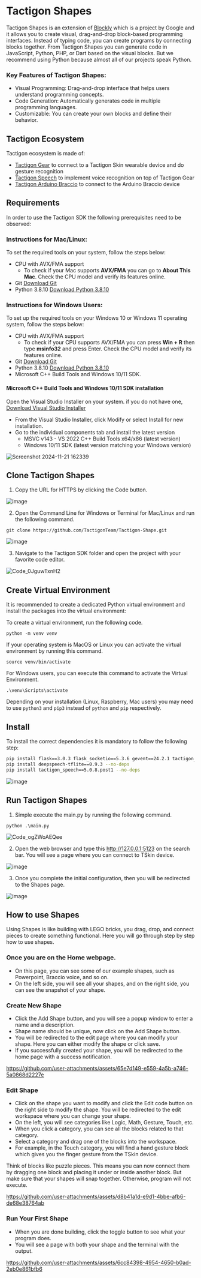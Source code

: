 # Tactigon Shapes

Tactigon Shapes is an extension of [Blockly](https://developers.google.com/blockly) which is a project by Google and it allows you to create visual, drag-and-drop block-based programming interfaces. Instead of typing code, you can create programs by connecting blocks together. From Tactigon Shapes you can generate code in JavaScript, Python, PHP, or Dart based on the visual blocks. But we recommend using Python because almost all of our projects speak Python. 

### Key Features of Tactigon Shapes:
- Visual Programming: Drag-and-drop interface that helps users understand programming concepts.
- Code Generation: Automatically generates code in multiple programming languages.
- Customizable: You can create your own blocks and define their behavior.

## Tactigon Ecosystem

Tactigon ecosystem is made of:
 - [Tactigon Gear](https://pypi.org/project/tactigon-gear/) to connect to a Tactigon Skin wearable device and do gesture recognition
 - [Tactigon Speech](https://pypi.org/project/tactigon-speech/) to implement voice recognition on top of Tactigon Gear
 - [Tactigon Arduino Braccio](https://pypi.org/project/tactigon-arduino-braccio/) to connect to the Arduino Braccio device

## Requirements

In order to use the Tactigon SDK the following prerequisites need to be observed:

### Instructions for Mac/Linux:
To set the required tools on your system, follow the steps below:

- CPU with AVX/FMA support
  - To check if your Mac supports **AVX/FMA** you can go to **About This Mac**. Check the CPU model and verify its features online.
- Git [Download Git](https://git-scm.com/downloads)
- Python 3.8.10 [Download Python 3.8.10](https://www.python.org/downloads/release/python-3810/)

### Instructions for Windows Users:
To set up the required tools on your Windows 10 or Windows 11 operating system, follow the steps below:
- CPU with AVX/FMA support
  - To check if your CPU supports AVX/FMA you can press **Win + R** then type **msinfo32** and press Enter. Check the CPU model and verify its features online.
- Git [Download Git](https://git-scm.com/downloads)
- Python 3.8.10 [Download Python 3.8.10](https://www.python.org/downloads/release/python-3810/)
- Microsoft C++ Build Tools and Windows 10/11 SDK. 

#### Microsoft C++ Build Tools and Windows 10/11 SDK installation
Open the Visual Studio Installer on your system. if you do not have one, [Download Visual Studio Installer](https://visualstudio.microsoft.com/downloads/)
- From the Visual Studio Installer, click Modify or select Install for new installation.
- Go to the individual components tab and install the latest version 
  - MSVC v143 - VS 2022 C++ Build Tools x64/x86 (latest version)
  - Windows 10/11 SDK (latest version matching your Windows version)

![Screenshot 2024-11-21 162339](https://github.com/user-attachments/assets/5f6332f1-be2b-4fee-ad62-7feb734db710)

## Clone Tactigon Shapes

1. Copy the URL for HTTPS by clicking the Code button.

![image](https://github.com/user-attachments/assets/bc9664eb-ba03-4ad4-b11d-9f29fcdd2289)


2. Open the Command Line for Windows or Terminal for Mac/Linux and run the following command.

```
git clone https://github.com/TactigonTeam/Tactigon-Shape.git
```

![image](https://github.com/user-attachments/assets/7027d8b3-9388-4f67-a7f9-fb967fa49b1d)

3. Navigate to the Tactigon SDK folder and open the project with your favorite code editor.

![Code_0JguwTxnH2](https://github.com/user-attachments/assets/18b8e6d9-e264-4730-bd16-f29607859186)

## Create Virtual Environment
It is recommended to create a dedicated Python virtual environment and install the packages into the virtual environment:  

To create a virtual environment, run the following code.
```
python -m venv venv
```

If your operating system is MacOS or Linux you can activate the virtual environment by running this command.
```
source venv/bin/activate
```
For Windows users, you can execute this command to activate the Virtual Environment.
```
.\venv\Scripts\activate
```

Depending on your installation (Linux, Raspberry, Mac users) you may need to use `python3` and `pip3` instead of `python` and `pip` respectively.

## Install

To install the correct dependencies it is mandatory to follow the following step:
```zsh
pip install flask==3.0.3 flask_socketio==5.3.6 gevent==24.2.1 tactigon_gear==5.2.0 PyAudio==0.2.13 pynput==1.7.7 sympy==1.13.2
pip install deepspeech-tflite==0.9.3 --no-deps
pip install tactigon_speech==5.0.8.post1 --no-deps
```
![image](https://github.com/user-attachments/assets/94d27fbe-58fe-4519-9127-b97bac8677c5)

## Run Tactigon Shapes 
1. Simple execute the main.py by running the following command.
```
python .\main.py
```
![Code_ogZWoAEQee](https://github.com/user-attachments/assets/c4bfc927-1a3b-4491-942a-2be86a10a8dd)

2. Open the web browser and type this http://127.0.0.1:5123 on the search bar. You will see a page where you can connect to TSkin device.

![image](https://github.com/user-attachments/assets/e576893d-e499-4b2f-aeae-d825a4102087)

3. Once you complete the initial configuration, then you will be redirected to the Shapes page.

![image](https://github.com/user-attachments/assets/4449bfb8-4473-467d-8231-e9a83dfc53fa)

## How to use Shapes

Using Shapes is like building with LEGO bricks, you drag, drop, and connect pieces to create something functional. Here you will go through step by step how to use shapes. 

### Once you are on the Home webpage.
- On this page, you can see some of our example shapes, such as Powerpoint, Braccio voice, and so on.
- On the left side, you will see all your shapes, and on the right side, you can see the snapshot of your shape.

### Create New Shape
- Click the Add Shape button, and you will see a popup window to enter a name and a description.
- Shape name should be unique, now click on the Add Shape button.
- You will be redirected to the edit page where you can modify your shape. Here you can either modify the shape or click save.
- If you successfully created your shape, you will be redirected to the home page with a success notification.

https://github.com/user-attachments/assets/65e7d149-e559-4a5b-a746-5a0868d2227e

### Edit Shape
- Click on the shape you want to modify and click the Edit code button on the right side to modify the shape. You will be redirected to the edit workspace where you can change your shape.
- On the left, you will see categories like Logic, Math, Gesture, Touch, etc.
- When you click a category, you can see all the blocks related to that category.
- Select a category and drag one of the blocks into the workspace.
- For example, in the Touch category, you will find a hand gesture block which gives you the finger gesture from the TSkin device.

Think of blocks like puzzle pieces. This means you can now connect them by dragging one block and placing it under or inside another block. But make sure that your shapes will snap together. Otherwise, program will not execute.  

https://github.com/user-attachments/assets/d8b41a1d-e9d1-4bbe-afb6-de68e38764ab

### Run Your First Shape
- When you are done building, click the toggle button to see what your program does.
- You will see a page with both your shape and the terminal with the output.

https://github.com/user-attachments/assets/6cc84398-4954-4650-b0ad-2eb0e861bfb6

